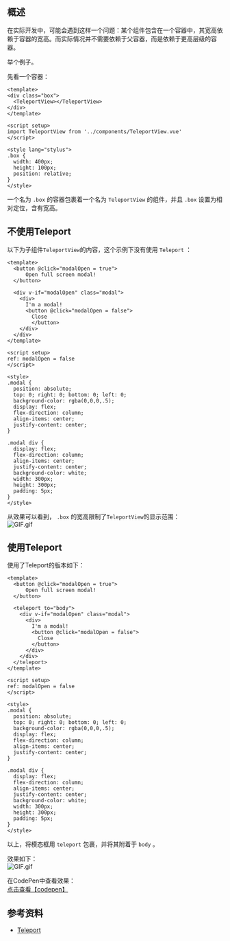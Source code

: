 <a name="nbn4M"></a>
## 概述
在实际开发中，可能会遇到这样一个问题：某个组件包含在一个容器中，其宽高依赖于容器的宽高。而实际情况并不需要依赖于父容器，而是依赖于更高层级的容器。

举个例子。

先看一个容器：
```vue
<template>
<div class="box">
  <TeleportView></TeleportView>
</div>
</template>

<script setup>
import TeleportView from '../components/TeleportView.vue'
</script>

<style lang="stylus">
.box {
  width: 400px;
  height: 100px;
  position: relative;
}
</style>
```
一个名为 `.box` 的容器包裹着一个名为 `TeleportView` 的组件，并且 `.box` 设置为相对定位，含有宽高。

<a name="UusPJ"></a>
## 不使用Teleport
以下为子组件`TeleportView`的内容，这个示例下没有使用 `Teleport` ：
```vue
<template>
  <button @click="modalOpen = true">
      Open full screen modal!
  </button>

  <div v-if="modalOpen" class="modal">
    <div>
      I'm a modal!
      <button @click="modalOpen = false">
        Close
    	</button>
    </div>
  </div>
</template>

<script setup>
ref: modalOpen = false
</script>

<style>
.modal {
  position: absolute;
  top: 0; right: 0; bottom: 0; left: 0;
  background-color: rgba(0,0,0,.5);
  display: flex;
  flex-direction: column;
  align-items: center;
  justify-content: center;
}

.modal div {
  display: flex;
  flex-direction: column;
  align-items: center;
  justify-content: center;
  background-color: white;
  width: 300px;
  height: 300px;
  padding: 5px;
}
</style>
```

从效果可以看到， `.box` 的宽高限制了`TeleportView`的显示范围：<br />![GIF.gif](https://cdn.nlark.com/yuque/0/2020/gif/2213540/1607392601573-966a1117-780b-4051-824b-8c05bdc360c6.gif#align=left&display=inline&height=207&originHeight=207&originWidth=451&size=7562&status=done&style=none&width=451)

<a name="3UWCu"></a>
## 使用Teleport
使用了Teleport的版本如下：
```vue
<template>
  <button @click="modalOpen = true">
      Open full screen modal!
  </button>

  <teleport to="body">
    <div v-if="modalOpen" class="modal">
      <div>
        I'm a modal!
        <button @click="modalOpen = false">
          Close
        </button>
      </div>
    </div>
  </teleport>
</template>

<script setup>
ref: modalOpen = false
</script>

<style>
.modal {
  position: absolute;
  top: 0; right: 0; bottom: 0; left: 0;
  background-color: rgba(0,0,0,.5);
  display: flex;
  flex-direction: column;
  align-items: center;
  justify-content: center;
}

.modal div {
  display: flex;
  flex-direction: column;
  align-items: center;
  justify-content: center;
  background-color: white;
  width: 300px;
  height: 300px;
  padding: 5px;
}
</style>
```
以上，将模态框用 `teleport` 包裹，并将其附着于 `body` 。

效果如下：<br />![GIF.gif](https://cdn.nlark.com/yuque/0/2020/gif/2213540/1607392715741-f27206aa-4885-4bef-b09b-101baa98659c.gif#align=left&display=inline&height=439&originHeight=439&originWidth=855&size=33435&status=done&style=none&width=855)

在CodePen中查看效果：<br />[点击查看【codepen】](https://codepen.io/quanzaiyu-the-decoder/embed/MWjeOBd)

<a name="RPCxQ"></a>
## 参考资料

- [Teleport](https://v3.vuejs.org/guide/teleport.html#using-with-vue-components)
